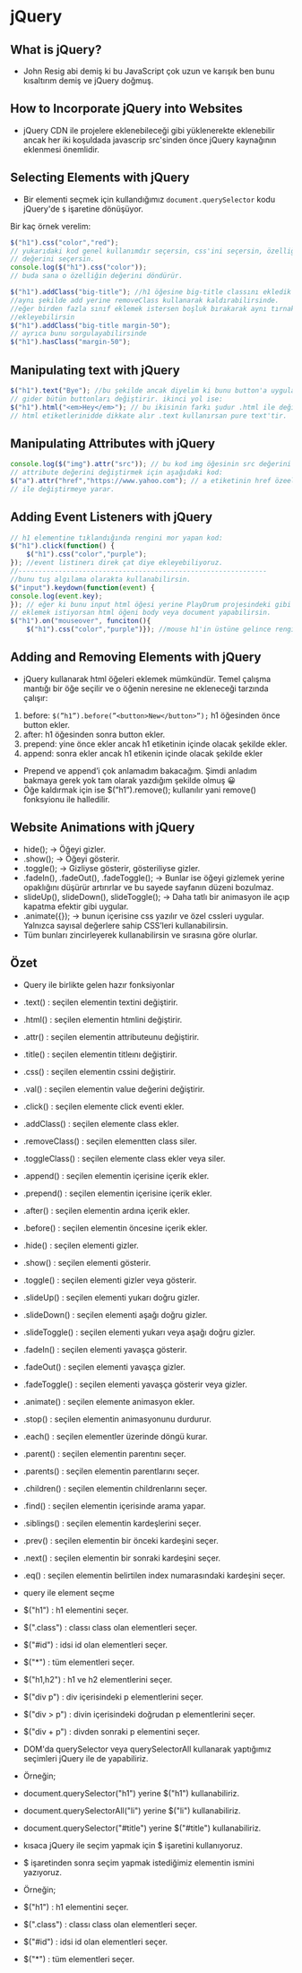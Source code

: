 # jQuery

## What is jQuery?

- John Resig abi demiş ki bu JavaScript çok uzun ve karışık ben bunu kısaltırım demiş ve jQuery doğmuş.

## How to Incorporate jQuery into Websites

- jQuery CDN ile projelere eklenebileceği gibi yüklenerekte eklenebilir ancak her iki koşuldada javascrip src'sinden önce jQuery kaynağının eklenmesi önemlidir.

## Selecting Elements with jQuery

- Bir elementi seçmek için kullandığımız `document.querySelector` kodu jQuery'de `$` işaretine dönüşüyor.

Bir kaç örnek verelim:
```javascript
$("h1").css("color","red");
// yukarıdaki kod genel kullanımdır seçersin, css'ini seçersin, özelliğini ve 
// değerini seçersin.
console.log($("h1").css("color"));
// buda sana o özelliğin değerini döndürür.
```
```javascript
$("h1").addClass("big-title"); //h1 öğesine big-title classını ekledik
//aynı şekilde add yerine removeClass kullanarak kaldırabilirsinde.
//eğer birden fazla sınıf eklemek istersen boşluk bırakarak aynı tırnak içinde
//ekleyebilirsin
$("h1").addClass("big-title margin-50");
// ayrıca bunu sorgulayabilirsinde
$("h1").hasClass("margin-50");
```

## Manipulating text with jQuery
```javascript
$("h1").text("Bye"); //bu şekilde ancak diyelim ki bunu button'a uyguladın
// gider bütün buttonları değiştirir. ikinci yol ise:
$("h1").html("<em>Hey</em>"); // bu ikisinin farkı şudur .html ile değiştirirsen
// html etiketlerinidde dikkate alır .text kullanırsan pure text'tir.
```

## Manipulating Attributes with jQuery

```javascript
console.log($("img").attr("src")); // bu kod img öğesinin src değerini döndürür.
// attribute değerini değiştirmek için aşağıdaki kod:
$("a").attr("href","https://www.yahoo.com"); // a etiketinin href özeelliğini yahoo
// ile değiştirmeye yarar.
```

## Adding Event Listeners with jQuery
```javascript
// h1 elementine tıklandığında rengini mor yapan kod:
$("h1").click(function() {
	$("h1").css("color","purple");
}); //event listinerı direk çat diye ekleyebiliyoruz.
//--------------------------------------------------------------
//bunu tuş algılama olarakta kullanabilirsin.
$("input").keydown(function(event) {
console.log(event.key);
}); // eğer ki bunu input html öğesi yerine PlayDrum projesindeki gibi tüm sayfaya
// eklemek istiyorsan html öğeni body veya document yapabilirsin.
$("h1").on("mouseover", funciton(){
	$("h1").css("color","purple")}); //mouse h1'in üstüne gelince rengi mor olur.
```

## Adding and Removing Elements with jQuery

- jQuery kullanarak html öğeleri eklemek mümkündür. Temel çalışma mantığı bir öğe seçilir ve o öğenin neresine ne ekleneceği tarzında çalışır:
1. before: `$(”h1”).before(”<button>New</button>”);` h1 öğesinden önce button ekler.
2. after: h1 öğesinden sonra button ekler.
3. prepend: yine önce ekler ancak h1 etiketinin içinde olacak şekilde ekler.
4. append: sonra ekler ancak h1 etikenin içinde olacak şekilde ekler
- Prepend ve append’i çok anlamadım bakacağım. Şimdi anladım bakmaya gerek yok tam olarak yazdığım şekilde olmuş 😀
- Öğe kaldırmak için ise $(”h1”).remove(); kullanılır yani remove() fonksyionu ile halledilir.

## Website Animations with jQuery
- hide(); → Öğeyi gizler.
- .show(); → Öğeyi gösterir.
- .toggle(); → Gizliyse gösterir, gösteriliyse gizler.
- .fadeIn(), .fadeOut(), .fadeToggle(); → Bunlar ise öğeyi gizlemek yerine opaklığını düşürür artırırlar ve bu sayede sayfanın düzeni bozulmaz.
- slideUp(), slideDown(), slideToggle(); → Daha tatlı bir animasyon ile açıp kapatma efektir gibi uygular.
- .animate({}); → bunun içerisine css yazılır ve özel cssleri uygular. Yalnızca sayısal değerlere sahip CSS’leri kullanabilirsin.
- Tüm bunları zincirleyerek kullanabilirsin ve sırasına göre olurlar.

## Özet
- Query ile birlikte gelen hazır fonksiyonlar
- .text() : seçilen elementin textini değiştirir.
- .html() : seçilen elementin htmlini değiştirir.
- .attr() : seçilen elementin attributeunu değiştirir.
- .title() : seçilen elementin titleını değiştirir.
- .css() : seçilen elementin cssini değiştirir.
- .val() : seçilen elementin value değerini değiştirir.
- .click() : seçilen elemente click eventi ekler.
- .addClass() : seçilen elemente class ekler.
- .removeClass() : seçilen elementten class siler.
- .toggleClass() : seçilen elemente class ekler veya siler.
- .append() : seçilen elementin içerisine içerik ekler.
- .prepend() : seçilen elementin içerisine içerik ekler.
- .after() : seçilen elementin ardına içerik ekler.
- .before() : seçilen elementin öncesine içerik ekler.
- .hide() : seçilen elementi gizler.
- .show() : seçilen elementi gösterir.
- .toggle() : seçilen elementi gizler veya gösterir.
- .slideUp() : seçilen elementi yukarı doğru gizler.
- .slideDown() : seçilen elementi aşağı doğru gizler.
- .slideToggle() : seçilen elementi yukarı veya aşağı doğru gizler.
- .fadeIn() : seçilen elementi yavaşça gösterir.
- .fadeOut() : seçilen elementi yavaşça gizler.
- .fadeToggle() : seçilen elementi yavaşça gösterir veya gizler.
- .animate() : seçilen elemente animasyon ekler.
- .stop() : seçilen elementin animasyonunu durdurur.
- .each() : seçilen elementler üzerinde döngü kurar.
- .parent() : seçilen elementin parentını seçer.
- .parents() : seçilen elementin parentlarını seçer.
- .children() : seçilen elementin childrenlarını seçer.
- .find() : seçilen elementin içerisinde arama yapar.
- .siblings() : seçilen elementin kardeşlerini seçer.
- .prev() : seçilen elementin bir önceki kardeşini seçer.
- .next() : seçilen elementin bir sonraki kardeşini seçer.
- .eq() : seçilen elementin belirtilen index numarasındaki kardeşini seçer.

- query ile element seçme
- $("h1") : h1 elementini seçer.
- $(".class") : classı class olan elementleri seçer.
- $("#id") : idsi id olan elementleri seçer.
- $("*") : tüm elementleri seçer.
- $("h1,h2") : h1 ve h2 elementlerini seçer.
- $("div p") : div içerisindeki p elementlerini seçer.
- $("div > p") : divin içerisindeki doğrudan p elementlerini seçer.
- $("div + p") : divden sonraki p elementini seçer.

- DOM'da querySelector veya querySelectorAll kullanarak yaptığımız seçimleri jQuery ile de yapabiliriz.
- Örneğin;
- document.querySelector("h1") yerine $("h1") kullanabiliriz.
- document.querySelectorAll("li") yerine $("li") kullanabiliriz.
- document.querySelector("#title") yerine $("#title") kullanabiliriz.
- kısaca jQuery ile seçim yapmak için $ işaretini kullanıyoruz.
- $ işaretinden sonra seçim yapmak istediğimiz elementin ismini yazıyoruz.
- Örneğin;
- $("h1") : h1 elementini seçer.
- $(".class") : classı class olan elementleri seçer.
- $("#id") : idsi id olan elementleri seçer.
- $("*") : tüm elementleri seçer.